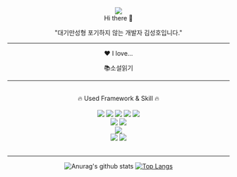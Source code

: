 <div align="center">  
<img src="https://capsule-render.vercel.app/api?type=Waving&color=auto&height=300&section=header&text=Seongho&fontSize=90" />
</div>
<div align="center">
Hi there 👋

"대기만성형 포기하지 않는 개발자 김성호입니다."
</div> 
<hr> 
<div align="center">
❤️ I love...

📚소설읽기
</div>
<hr> 
<br> 
<div align="center">
🔥 Used Framework & Skill 🔥
<br><br>
<img src="https://img.shields.io/badge/HTML-E34F26?style=flat-square&logo=HTML5&logoColor=white"/>
<img src="https://img.shields.io/badge/css-1572B6?style=flat-square&logo=css3&logoColor=white">
<img src="https://img.shields.io/badge/javascript-F7DF1E?style=flat-square&logo=javascript&logoColor=black">  
<img src="https://img.shields.io/badge/bootstrap-7952B3?style=flat-square&logo=bootstrap&logoColor=white">
<img src="https://img.shields.io/badge/jquery-0769AD?style=flat-square&logo=jquery&logoColor=white">
<br>
<img src="https://img.shields.io/badge/Java-007396?style=flat-square&logo=Java&logoColor=white">
<img src="https://img.shields.io/badge/Spring-6DB33F?style=flat-square&logo=Spring&logoColor=white">
<br>
<img src="https://img.shields.io/badge/PostgreSQL-4169E1?style=flat-square&logo=PostgreSQL&logoColor=white"> 
<br>
<img src="https://img.shields.io/badge/Eclipse IDE-2C2255?style=flat-square&logo=Eclipse IDE&logoColor=white"> 
<img src="https://img.shields.io/badge/Visual Studio Code-007ACC?style=flat-square&logo=Visual Studio Code&logoColor=white">
</div><br>
<hr> 
<div align="center">
  
![Anurag's github stats](https://github-readme-stats.vercel.app/api?username=xnlrlal&show_icons=true&theme=radical) 
[![Top Langs](https://github-readme-stats.vercel.app/api/top-langs/?username=xnlrlal&layout=compact&theme=dracula)](https://github.com/metleeha)

  </div>
<!--
**xnlrlal/xnlrlal** is a ✨ _special_ ✨ repository because its `README.md` (this file) appears on your GitHub profile.

Here are some ideas to get you started:

- 🔭 I’m currently working on ...
- 🌱 I’m currently learning ...
- 👯 I’m looking to collaborate on ...
- 🤔 I’m looking for help with ...
- 💬 Ask me about ...
- 📫 How to reach me: ...
- 😄 Pronouns: ...
- ⚡ Fun fact: ...
-->
